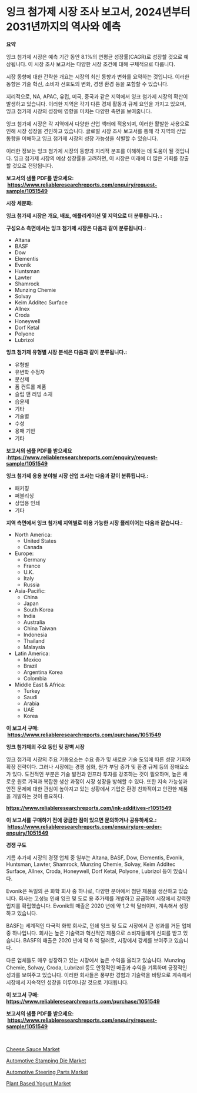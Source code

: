 <p><h1>잉크 첨가제 시장 조사 보고서, 2024년부터 2031년까지의 역사와 예측</h1></p><p><strong>요약</strong></p>
<p><p>잉크 첨가제 시장은 예측 기간 동안 8.1%의 연평균 성장률(CAGR)로 성장할 것으로 예상됩니다. 이 시장 조사 보고서는 다양한 시장 조건에 대해 구체적으로 다룹니다. </p><p>시장 동향에 대한 간략한 개요는 시장의 최신 동향과 변화를 요약하는 것입니다. 이러한 동향은 기술 혁신, 소비자 선호도의 변화, 경쟁 환경 등을 포함할 수 있습니다.</p><p>지리적으로, NA, APAC, 유럽, 미국, 중국과 같은 지역에서 잉크 첨가제 시장의 확산이 발생하고 있습니다. 이러한 지역은 각기 다른 경제 활동과 규제 요인을 가지고 있으며, 잉크 첨가제 시장의 성장에 영향을 미치는 다양한 측면을 보여줍니다.</p><p>잉크 첨가제 시장은 각 지역에서 다양한 산업 섹터에 적용되며, 이러한 활발한 사용으로 인해 시장 성장을 견인하고 있습니다. 글로벌 시장 조사 보고서를 통해 각 지역의 산업 동향을 이해하고 잉크 첨가제 시장의 성장 가능성을 식별할 수 있습니다.</p><p>이러한 정보는 잉크 첨가제 시장의 동향과 지리적 분포를 이해하는 데 도움이 될 것입니다. 잉크 첨가제 시장의 예상 성장률을 고려하면, 이 시장은 미래에 더 많은 기회를 창출할 것으로 전망됩니다.</p></p>
<p><strong>보고서의 샘플 PDF를 받으세요: &nbsp;<a href="https://www.reliableresearchreports.com/enquiry/request-sample/1051549">https://www.reliableresearchreports.com/enquiry/request-sample/1051549</a></strong></p>
<p><strong>시장 세분화:</strong></p>
<p><strong> 잉크 첨가제 시장은 개요, 배포, 애플리케이션 및 지역으로 더 분류됩니다. :</strong></p>
<p><strong>구성요소 측면에서는 잉크 첨가제 시장은 다음과 같이 분류됩니다.:</strong></p>
<p><ul><li>Altana</li><li>BASF</li><li>Dow</li><li>Elementis</li><li>Evonik</li><li>Huntsman</li><li>Lawter</li><li>Shamrock</li><li>Munzing Chemie</li><li>Solvay</li><li>Keim Additec Surface</li><li>Allnex</li><li>Croda</li><li>Honeywell</li><li>Dorf Ketal</li><li>Polyone</li><li>Lubrizol</li></ul></p>
<p><strong> 잉크 첨가제 유형별 시장 분석은 다음과 같이 분류됩니다.:</strong></p>
<p><ul><li>유형별</li><li>유변학 수정자</li><li>분산제</li><li>폼 컨트롤 제품</li><li>슬립 앤 러빙 소재</li><li>습윤제</li><li>기타</li><li>기술별</li><li>수성</li><li>용매 기반</li><li>기타</li></ul></p>
<p><strong>보고서의 샘플 PDF를 받으세요 :<a href="https://www.reliableresearchreports.com/enquiry/request-sample/1051549">https://www.reliableresearchreports.com/enquiry/request-sample/1051549</a></strong></p>
<p><strong> 잉크 첨가제 응용 분야별 시장 산업 조사는 다음과 같이 분류됩니다.:</strong></p>
<p><ul><li>패키징</li><li>퍼블리싱</li><li>상업용 인쇄</li><li>기타</li></ul></p>
<p><strong>지역 측면에서 잉크 첨가제 지역별로 이용 가능한 시장 플레이어는 다음과 같습니다.:</strong></p>
<p><ul>
    <li>
        North America:
        <ul>
            <li>United States</li>
            <li>Canada</li>
        </ul>
    </li>
    <li>
        Europe:
        <ul>
            <li>Germany</li>
            <li>France</li>
            <li>U.K.</li>
            <li>Italy</li>
            <li>Russia</li>
        </ul>
    </li>
    <li>
        Asia-Pacific:
        <ul>
            <li>China</li>
            <li>Japan</li>
            <li>South Korea</li>
            <li>India</li>
            <li>Australia</li>
            <li>China Taiwan</li>
            <li>Indonesia</li>
            <li>Thailand</li>
            <li>Malaysia</li>
        </ul>
    </li>
    <li>
        Latin America:
        <ul>
            <li>Mexico</li>
            <li>Brazil</li>
            <li>Argentina Korea</li>
            <li>Colombia</li>
        </ul>
    </li>
    <li>
        Middle East & Africa:
        <ul>
            <li>Turkey</li>
            <li>Saudi</li>
            <li>Arabia</li>
            <li>UAE</li>
            <li>Korea</li>
        </ul>
    </li>
    </ul></p>
<p><strong>이 보고서 구매: &nbsp;<a href="https://www.reliableresearchreports.com/purchase/1051549">https://www.reliableresearchreports.com/purchase/1051549</a></strong></p>
<p><strong>잉크 첨가제의 주요 동인 및 장벽 시장</strong></p>
<p><p>잉크 첨가제 시장의 주요 기동요소는 수요 증가 및 새로운 기술 도입에 따른 성장 기회와 확장 전략이다. 그러나 시장에는 경쟁 심화, 원가 부담 증가 및 환경 규제 등의 장애요소가 있다. 도전적인 부분은 기술 발전과 인프라 투자를 강조하는 것이 필요하며, 높은 새로운 원료 가격과 복잡한 생산 과정이 시장 성장을 방해할 수 있다. 또한 지속 가능성과 안전 문제에 대한 관심이 높아지고 있는 상황에서 기업은 환경 친화적이고 안전한 제품을 개발하는 것이 중요하다.</p></p>
<p><strong><a href="https://www.reliableresearchreports.com/ink-additives-r1051549">https://www.reliableresearchreports.com/ink-additives-r1051549</a></strong></p>
<p><strong>이 보고서를 구매하기 전에 궁금한 점이 있으면 문의하거나 공유하세요.: &nbsp;<a href="https://www.reliableresearchreports.com/enquiry/pre-order-enquiry/1051549">https://www.reliableresearchreports.com/enquiry/pre-order-enquiry/1051549</a></strong></p>
<p><strong>경쟁 구도</strong></p>
<p><p>기름 추가제 시장의 경쟁 업체 중 일부는 Altana, BASF, Dow, Elementis, Evonik, Huntsman, Lawter, Shamrock, Munzing Chemie, Solvay, Keim Additec Surface, Allnex, Croda, Honeywell, Dorf Ketal, Polyone, Lubrizol 등이 있습니다.</p><p>Evonik은 독일의 큰 화학 회사 중 하나로, 다양한 분야에서 첨단 제품을 생산하고 있습니다. 회사는 고성능 인쇄 잉크 및 도료 용 추가제를 개발하고 공급하여 시장에서 강력한 입지를 확립했습니다. Evonik의 매출은 2020 년에 약 1,2 억 달러이며, 계속해서 성장하고 있습니다.</p><p>BASF는 세계적인 다국적 화학 회사로, 인쇄 잉크 및 도료 시장에서 큰 성과를 거둔 업체 중 하나입니다. 회사는 높은 기술력과 혁신적인 제품으로 소비자들에게 신뢰를 받고 있습니다. BASF의 매출은 2020 년에 약 6 억 달러로, 시장에서 강세를 보여주고 있습니다.</p><p>다른 업체들도 매우 성장하고 있는 시장에서 높은 수익을 올리고 있습니다. Munzing Chemie, Solvay, Croda, Lubrizol 등도 안정적인 매출과 수익을 기록하며 긍정적인 성과를 보여주고 있습니다. 이러한 회사들은 풍부한 경험과 기술력을 바탕으로 계속해서 시장에서 지속적인 성장을 이루어나갈 것으로 기대됩니다.</p></p>
<p><strong>이 보고서 구매: &nbsp; <a href="https://www.reliableresearchreports.com/purchase/1051549">https://www.reliableresearchreports.com/purchase/1051549</a></strong></p>
<p><strong>보고서의 샘플 PDF를 받으세요: &nbsp;<a href="https://www.reliableresearchreports.com/enquiry/request-sample/1051549">https://www.reliableresearchreports.com/enquiry/request-sample/1051549</a></strong><strong></strong></p>
<p>&nbsp;</p>
<p><p><a href="https://github.com/Hazelklievgspy6vdcsmu106w/Market-Research-Report-List-1/blob/main/cheese-sauce-market.md">Cheese Sauce Market</a></p><p><a href="https://www.linkedin.com/pulse/global-automotive-stamping-die-market-size-trends-insights-projections-tas1f?trackingId=kZCKwnpjCqlGNqjPJKFfPA%3D%3D">Automotive Stamping Die Market</a></p><p><a href="https://www.linkedin.com/pulse/automotive-steering-parts-market-share-amp-new-trends-analysis-p4cef?trackingId=8mfSKiBm2NJkdTUMrzCpig%3D%3D">Automotive Steering Parts Market</a></p><p><a href="https://github.com/lubmix/Market-Research-Report-List-2/blob/main/plant-based-yogurt-market.md">Plant Based Yogurt Market</a></p></p>